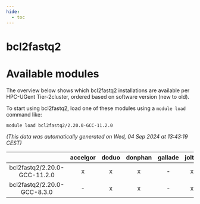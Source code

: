 ```yaml
---
hide:
  - toc
---
```


bcl2fastq2
==========

# Available modules


The overview below shows which bcl2fastq2 installations are available per HPC-UGent Tier-2cluster, ordered based on software version (new to old).

To start using bcl2fastq2, load one of these modules using a `module load` command like:

```shell
module load bcl2fastq2/2.20.0-GCC-11.2.0
```

*(This data was automatically generated on Wed, 04 Sep 2024 at 13:43:19 CEST)*  

| |accelgor|doduo|donphan|gallade|joltik|shinx|skitty|
| :---: | :---: | :---: | :---: | :---: | :---: | :---: | :---: |
|bcl2fastq2/2.20.0-GCC-11.2.0|x|x|x|-|x|-|x|
|bcl2fastq2/2.20.0-GCC-8.3.0|-|x|x|-|x|-|-|
